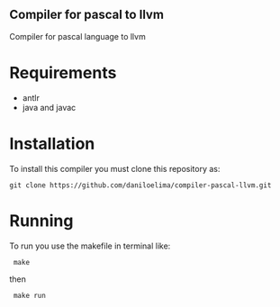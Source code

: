 ## Compiler for pascal to llvm
Compiler for pascal language to llvm

# Requirements
- antlr
- java and javac

# Installation
To install this compiler you must clone this repository as:
  ``` 
  git clone https://github.com/daniloelima/compiler-pascal-llvm.git 
  ```


# Running
To run you use the makefile in terminal like:
  ``` 
   make 
  ```
then
  ``` 
   make run
  ```
